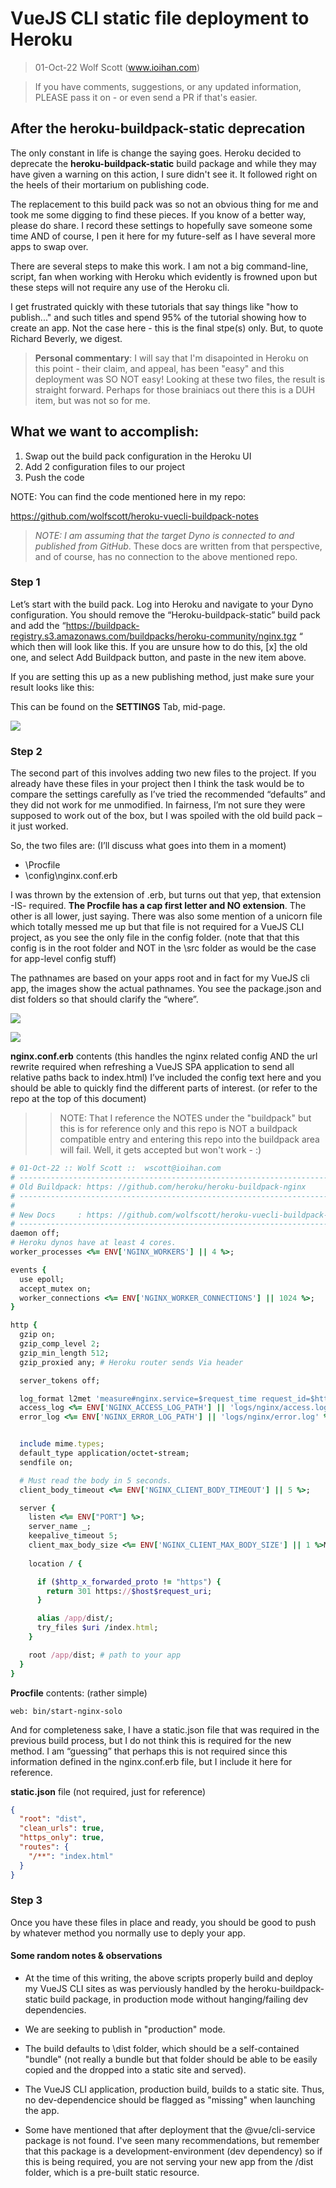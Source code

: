# VueJS CLI static file deployment to Heroku 

> 01-Oct-22 Wolf Scott  (www.ioihan.com)

> If you have comments, suggestions, or any updated information, PLEASE pass it on - or even send a PR if that's easier.

## After the heroku-buildpack-static deprecation

The only constant in life is change the saying goes. Heroku decided to deprecate the **heroku-buildpack-static** build package and while they may have given a warning on this action, I sure didn't see it. It followed right on the heels of their mortarium on publishing code.

The replacement to this build pack was so not an obvious thing for me and took me some digging to find these pieces. If you know of a better way, please do share. I record these settings to hopefully save someone some time AND of course, I pen it here for my future-self as I have several more apps to swap over.

There are several steps to make this work. I am not a big command-line, script, fan when working with Heroku which evidently is frowned upon but these steps will not require any use of the Heroku cli.

I get frustrated quickly with these tutorials that say things like "how to publish..." and such titles and spend 95% of the tutorial showing how to create an app. Not the case here - this is the final stpe(s) only. But, to quote Richard Beverly, we digest.

> **Personal commentary**:  I will say that I'm disapointed in Heroku on this point - their claim, and appeal, has been "easy" and this deployment was SO NOT easy!  Looking at these two files, the result is straight forward.  Perhaps for those brainiacs out there this is a DUH item, but was not so for me.

## What we want to accomplish:

1. Swap out the build pack configuration in the Heroku UI
1. Add 2 configuration files to our project
1. Push the code

NOTE: You can find the code mentioned here in my repo:  

<https://github.com/wolfscott/heroku-vuecli-buildpack-notes>

> *NOTE: I am assuming that the target Dyno is connected to and published from GitHub*. These docs are written from that perspective, and of course, has no connection to the above mentioned repo. 

### Step 1

Let’s start with the build pack.  Log into Heroku and navigate to your Dyno configuration.  You should remove the “Heroku-buildpack-static” build pack and add the “https://buildpack-registry.s3.amazonaws.com/buildpacks/heroku-community/nginx.tgz “ which then will look like this.  If you are unsure how to do this, [x] the old one, and select Add Buildpack button, and paste in the new item above.

If you are setting this up as a new publishing method, just make sure your result looks like this:

This can be found on the **SETTINGS** Tab, mid-page.

![](docs/Aspose.Words.bf36cf5d-c41a-47ee-9fba-9fd0907918a0.001.png)

### Step 2

The second part of this involves adding two new files to the project.  If you already have these files in your project then I think the task would be to compare the settings carefully as I’ve tried the recommended “defaults” and they did not work for me unmodified.  In fairness, I’m not sure they were supposed to work out of the box, but I was spoiled with the old build pack – it just worked.  

So, the two files are:  (I’ll discuss what goes into them in a moment)

- \Procfile
- \config\nginx.conf.erb

I was thrown by the extension of .erb, but turns out that yep, that extension -IS- required.  **The Procfile has a cap first letter and NO extension**. The other is all lower, just saying.   There was also some mention of a unicorn file which totally messed me up but that file is not required for a VueJS CLI project, as you see the only file in the config folder. (note that that this config is in the root folder and NOT in the \src folder as would be the case for app-level config stuff) 

The pathnames are based on your apps root and in fact for my VueJS cli app, the images show the actual pathnames. You see the package.json and dist folders so that should clarify the “where”. 

![](docs/Aspose.Words.bf36cf5d-c41a-47ee-9fba-9fd0907918a0.002.png)

![](docs/Aspose.Words.bf36cf5d-c41a-47ee-9fba-9fd0907918a0.003.png)

**nginx.conf.erb** contents (this handles the nginx related config AND the url rewrite required when refreshing a VueJS SPA application to send all relative paths back to index.html)   I’ve included the config text here and you should be able to quickly find the different parts of interest. (or refer to the repo at the top of this document)

>>NOTE: That I reference the NOTES under the "buildpack" but this is for reference only and this repo is NOT a buildpack compatible entry and entering this repo into the buildpack area will fail. Well, it gets accepted but won't work - :)

``` rb
# 01-Oct-22 :: Wolf Scott ::  wscott@ioihan.com
# -------------------------------------------------------------------------------
# Old Buildpack: https: //github.com/heroku/heroku-buildpack-nginx
# -------------------------------------------------------------------------------
#
# New Docs     : https: //github.com/wolfscott/heroku-vuecli-buildpack-notes
# -------------------------------------------------------------------------------
daemon off;
# Heroku dynos have at least 4 cores.
worker_processes <%= ENV['NGINX_WORKERS'] || 4 %>;

events {
  use epoll;
  accept_mutex on;
  worker_connections <%= ENV['NGINX_WORKER_CONNECTIONS'] || 1024 %>;
}

http {
  gzip on;
  gzip_comp_level 2;
  gzip_min_length 512;
  gzip_proxied any; # Heroku router sends Via header

  server_tokens off;

  log_format l2met 'measure#nginx.service=$request_time request_id=$http_x_request_id';
  access_log <%= ENV['NGINX_ACCESS_LOG_PATH'] || 'logs/nginx/access.log' %> l2met;
  error_log <%= ENV['NGINX_ERROR_LOG_PATH'] || 'logs/nginx/error.log' %>;


  include mime.types;
  default_type application/octet-stream; 
  sendfile on; 

  # Must read the body in 5 seconds.
  client_body_timeout <%= ENV['NGINX_CLIENT_BODY_TIMEOUT'] || 5 %>;

  server {
    listen <%= ENV["PORT"] %>;
    server_name _;
    keepalive_timeout 5;
    client_max_body_size <%= ENV['NGINX_CLIENT_MAX_BODY_SIZE'] || 1 %>M;
    
    location / {

      if ($http_x_forwarded_proto != "https") {
        return 301 https://$host$request_uri;
      }

      alias /app/dist/;
      try_files $uri /index.html;
    }

    root /app/dist; # path to your app
  }
}


```


**Procfile** contents:  (rather simple)

``` text
web: bin/start-nginx-solo
```

And for completeness sake, I have a static.json file that was required in the previous build process, but I do not think this is required for the new method.  I am “guessing” that perhaps this is not required since this information defined in the nginx.conf.erb file, but I include it here for reference.

**static.json** file (not required, just for reference)
``` json
{
  "root": "dist",
  "clean_urls": true,
  "https_only": true,
  "routes": {
    "/**": "index.html"
  }
}
```

### Step 3

Once you have these files in place and ready, you should be good to push by whatever method you normally use to deply your app.

#### Some random notes & observations

- At the time of this writing, the above scripts properly build and deploy my VueJS CLI sites as was perviously handled by the heroku-buildpack-static build package, in production mode without hanging/failing dev dependencies. 

- We are seeking to publish in "production" mode.

- The build defaults to \dist folder, which should be a self-contained "bundle" (not really a bundle but that folder should be able to be easily copied and the dropped into a static site and served).

- The VueJS CLI application, production build, builds to a static site.  Thus, no dev-dependencice should be flagged as "missing" when launching the app.

- Some have mentioned that after deployment that the @vue/cli-service package is not found. I've seen many recommendations, but remember that this package is a development-environment (dev dependency) so if this is being required, you are not serving your new app from the /dist folder, which is a pre-built static resource.



